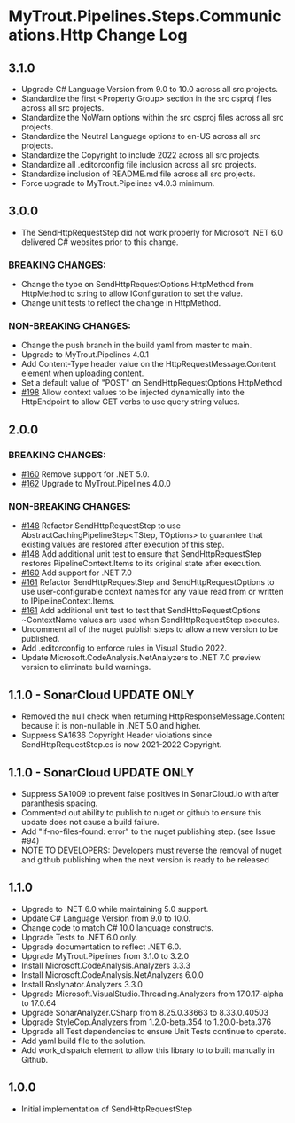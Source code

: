 # MyTrout.Pipelines.Steps.Communications.Http Change Log

## 3.1.0
- Upgrade C# Language Version from 9.0 to 10.0 across all src projects.
- Standardize the first &lt;Property Group&gt; section in the src csproj files across all src projects.
- Standardize the NoWarn options within the src csproj files across all src projects.
- Standardize the Neutral Language options to en-US across all src projects.
- Standardize the Copyright to include 2022 across all src projects.
- Standardize all .editorconfig file inclusion across all src projects.
- Standardize inclusion of README.md file across all src projects.
- Force upgrade to MyTrout.Pipelines v4.0.3 minimum.

## 3.0.0
- The SendHttpRequestStep did not work properly for Microsoft .NET 6.0 delivered C# websites prior to this change.
### BREAKING CHANGES:
- Change the type on SendHttpRequestOptions.HttpMethod from HttpMethod to string to allow IConfiguration to set the value.
- Change unit tests to reflect the change in HttpMethod.
### NON-BREAKING CHANGES:
- Change the push branch in the build yaml from master to main.
- Upgrade to MyTrout.Pipelines 4.0.1
- Add Content-Type header value on the HttpRequestMessage.Content element when uploading content.
- Set a default value of "POST" on SendHttpRequestOptions.HttpMethod
- [#198](https://github.com/mytrout/Pipelines/issues/198) Allow context values to be injected dynamically into the HttpEndpoint to allow GET verbs to use query string values.

## 2.0.0
### BREAKING CHANGES:
- [#160](https://github.com/mytrout/Pipelines/issues/160) Remove support for .NET 5.0. 
- [#162](https://github.com/mytrout/Pipelines/issues/162) Upgrade to MyTrout.Pipelines 4.0.0 
### NON-BREAKING CHANGES:
- [#148](https://github.com/mytrout/Pipelines/issues/148) Refactor SendHttpRequestStep to use AbstractCachingPipelineStep<TStep, TOptions> to guarantee that existing values are restored after execution of this step.
- [#148](https://github.com/mytrout/Pipelines/issues/148) Add additional unit test to ensure that SendHttpRequestStep restores PipelineContext.Items to its original state after execution.
- [#160](https://github.com/mytrout/Pipelines/issues/160) Add support for .NET 7.0
- [#161](https://github.com/mytrout/Pipelines/issues/161) Refactor SendHttpRequestStep and SendHttpRequestOptions to use user-configurable context names for any value read from or written to IPipelineContext.Items.
- [#161](https://github.com/mytrout/Pipelines/issues/161) Add additional unit test to test that SendHttpRequestOptions ~ContextName values are used when SendHttpRequestStep executes.
- Uncomment all of the nuget publish steps to allow a new version to be published.
- Add .editorconfig to enforce rules in Visual Studio 2022.
- Update Microsoft.CodeAnalysis.NetAnalyzers to .NET 7.0 preview version to eliminate build warnings.

## 1.1.0 - SonarCloud UPDATE ONLY
 - Removed the null check when returning HttpResponseMessage.Content because it is non-nullable in .NET 5.0 and higher.
 - Suppress SA1636 Copyright Header violations since SendHttpRequestStep.cs is now 2021-2022 Copyright.

## 1.1.0 - SonarCloud UPDATE ONLY
 - Suppress SA1009 to prevent false positives in SonarCloud.io with after paranthesis spacing.
 - Commented out ability to publish to nuget or github to ensure this update does not cause a build failure.
 - Add "if-no-files-found: error" to the nuget publishing step. (see Issue #94)
 - NOTE TO DEVELOPERS: Developers must reverse the removal of nuget and github publishing when the next version is ready to be released

## 1.1.0
 - Upgrade to .NET 6.0 while maintaining 5.0 support.
 - Update C# Language Version from 9.0 to 10.0.
 - Change code to match C# 10.0 language constructs.
 - Upgrade Tests to .NET 6.0 only.
 - Upgrade documentation to reflect .NET 6.0.
 - Upgrade MyTrout.Pipelines from 3.1.0 to 3.2.0
 - Install Microsoft.CodeAnalysis.Analyzers 3.3.3
 - Install Microsoft.CodeAnalysis.NetAnalyzers 6.0.0
 - Install Roslynator.Analyzers 3.3.0
 - Upgrade Microsoft.VisualStudio.Threading.Analyzers from 17.0.17-alpha to 17.0.64
 - Upgrade SonarAnalyzer.CSharp from 8.25.0.33663 to 8.33.0.40503
 - Upgrade StyleCop.Analyzers from 1.2.0-beta.354 to 1.20.0-beta.376
 - Upgrade all Test dependencies to ensure Unit Tests continue to operate.
 - Add yaml build file to the solution.
 - Add work_dispatch element to allow this library to to built manually in Github.

## 1.0.0
- Initial implementation of SendHttpRequestStep
